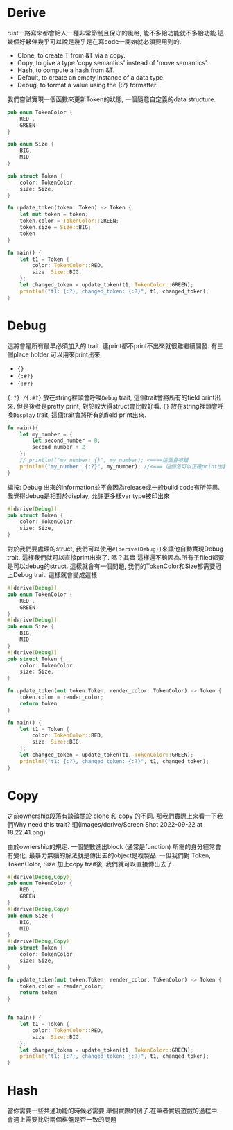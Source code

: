 # Derive
rust一路寫來都會給人一種非常節制且保守的風格, 能不多給功能就不多給功能.這幾個好夥伴幾乎可以說是幾乎是在寫code一開始就必須要用到的.


- Clone, to create T from &T via a copy.
- Copy, to give a type 'copy semantics' instead of 'move semantics'.
- Hash, to compute a hash from &T.
- Default, to create an empty instance of a data type.
- Debug, to format a value using the {:?} formatter.

我們嘗試實現一個函數來更新Token的狀態, 一個隨意自定義的data structure.

```rust
pub enum TokenColor {
    RED ,
    GREEN
}

pub enum Size {
    BIG,
    MID
}

pub struct Token {
    color: TokenColor,
    size: Size,
}

fn update_token(token: Token) -> Token {
    let mut token = token;
    token.color = TokenColor::GREEN;
    token.size = Size::BIG;
    token
}

fn main() {
    let t1 = Token {
        color: TokenColor::RED,
        size: Size::BIG,
    };
    let changed_token = update_token(t1, TokenColor::GREEN);
    println!("t1: {:?}, changed_token: {:?}", t1, changed_token);
}
```
# Debug
這將會是所有最早必須加入的 trait. 連print都不print不出來就很難繼續開發. 
有三個place holder 可以用來print出來, 
- `{}`
- `{:#?}`
- `{:#?}`

`{:?} /{:#?}` 放在string裡頭會呼喚`Debug` trait, 這個trait會將所有的field print出來. 但是後者是pretty print, 對於較大得struct會比較好看.
`{}` 放在string裡頭會呼喚`Display` trait, 這個trait會將所有的field print出來. 

```rust
fn main(){
    let my_number = {
        let second_number = 8;
        second_number + 2
    };
    // println!("my_number: {}", my_number); <====這個會噴錯
    println!("my_number: {:?}", my_number); //<=== 這個怎可以正確print出我們想要得結果
}
```
編按:
    Debug 出來的information並不會因為release或一般build code有所差異. 我覺得debug是相對於display, 允許更多樣var type被印出來

```rust
#[derive(Debug)]
pub struct Token {
    color: TokenColor,
    size: Size,
}
```
對於我們要處理的struct, 我們可以使用`#[derive(Debug)]`來讓他自動實現Debug trait. 這樣我們就可以直接print出來了.   嗎？其實
這樣還不夠因為.所有子filed都要是可以debug的struct. 這樣就會有一個問題, 我們的TokenColor和Size都需要冠上Debug trait. 這樣就會變成這樣

```rust 
#[derive(Debug)]
pub enum TokenColor {
    RED ,
    GREEN
}
#[derive(Debug)]
pub enum Size {
    BIG,
    MID
}
#[derive(Debug)]
pub struct Token {
    color: TokenColor,
    size: Size,
}

fn update_token(mut token:Token, render_color: TokenColor) -> Token {
    token.color = render_color;
    return token
}

fn main() {
    let t1 = Token {
        color: TokenColor::RED,
        size: Size::BIG,
    };
    let changed_token = update_token(t1, TokenColor::GREEN);
    println!("t1: {:?}, changed_token: {:?}", t1, changed_token);
}
```


# Copy
之前ownership段落有談論關於 clone 和 copy 的不同. 那我們實際上來看一下我們Why need this trait?
![](images/derive/Screen Shot 2022-09-22 at 18.22.41.png)

由於ownership的規定. 一個變數進出block (通常是function) 所需的身分經常會有變化. 最暴力無腦的解法就是傳出去的object是複製品. 
一但我們對 Token, TokenColor, Size 加上copy trait後, 我們就可以直接傳出去了. 

```rust
#[derive(Debug,Copy)]
pub enum TokenColor {
    RED ,
    GREEN
}
#[derive(Debug,Copy)]
pub enum Size {
    BIG,
    MID
}
#[derive(Debug,Copy)]
pub struct Token {
    color: TokenColor,
    size: Size,
}

fn update_token(mut token:Token, render_color: TokenColor) -> Token {
    token.color = render_color;
    return token
}


fn main() {
    let t1 = Token {
        color: TokenColor::RED,
        size: Size::BIG,
    };
    let changed_token = update_token(t1, TokenColor::GREEN);
    println!("t1: {:?}, changed_token: {:?}", t1, changed_token);
}
```

# Hash
當你需要一些共通功能的時候必需要,舉個實際的例子.在筆者實現遊戲的過程中. 會遇上需要比對兩個棋盤是否一致的問題






